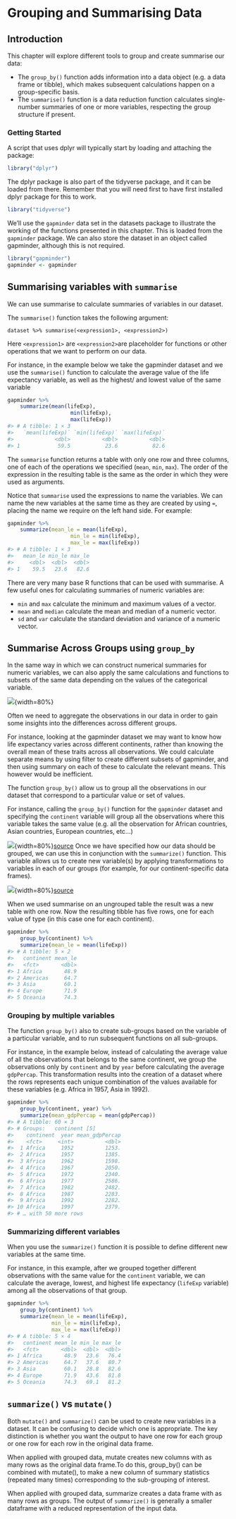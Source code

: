 # Grouping and Summarising Data

## Introduction



This chapter will explore different tools to group and create summarise our data:

- The `group_by()` function adds information into a data object (e.g. a data frame or tibble), which makes subsequent calculations happen on a group-specific basis.
- The `summarise()` function is a data reduction function calculates single-number summaries of one or more variables, respecting the group structure if present.


### Getting Started

A script that uses dplyr will typically start by loading and attaching the package:


```r
library("dplyr")
```

The dplyr package is also part of the tidyverse package, and it can be loaded from there. Remember that you will need first to have first installed dplyr package for this to work.



```r
library("tidyverse")
```


We’ll use the `gapminder` data set in the datasets package to illustrate the working of the functions presented in this  chapter. This is loaded from the `gapminder` package. We can also store the dataset in an object called gapminder, although this is not required.



```r
library("gapminder")
gapminder <- gapminder
```


## Summarising variables with `summarise`

We can use summarise to calculate summaries of variables in our dataset.

The `summarise()` function takes the following argument:

`dataset %>% summarise(<expression1>, <expression2>)`

Here `<expression1>` are `<expression2>`are placeholder for functions or other operations that we want to perform on our data.

For instance, in the example below we take the gapminder dataset and we use the `summarise()` function to calculate the average value of the life expectancy variable, as well as the highest/ and lowest value of the same variable 


```r
gapminder %>%
    summarize(mean(lifeExp),
			        min(lifeExp),
			        max(lifeExp)) 
#> # A tibble: 1 × 3
#>   `mean(lifeExp)` `min(lifeExp)` `max(lifeExp)`
#>             <dbl>          <dbl>          <dbl>
#> 1            59.5           23.6           82.6
```

The `summarise` function returns a table with only one row and three columns, one of each of the operations we specified (`mean`, `min`, `max`).
The order of the expression in the resulting table is the same as the order in which they were used as arguments.

Notice that `summarise` used the expressions to name the variables. We can name the new variables at the same time as they are created by using `=`, placing the name we require on the left hand side. For example:


```r
gapminder %>%
    summarize(mean_le = mean(lifeExp),
			        min_le = min(lifeExp),
			        max_le = max(lifeExp)) 
#> # A tibble: 1 × 3
#>   mean_le min_le max_le
#>     <dbl>  <dbl>  <dbl>
#> 1    59.5   23.6   82.6
```

There are very many base R functions that can be used with summarise. A few useful ones for calculating summaries of numeric variables are:

- `min` and `max` calculate the minimum and maximum values of a vector.
- `mean` and `median` calculate the mean and median of a numeric vector.
- `sd` and `var` calculate the standard deviation and variance of a numeric vector.

##  Summarise Across Groups using `group_by`


In the same way in which we can construct numerical summaries for numeric variables, we can also apply the same calculations and functions to subsets of the same data depending on the values of the categorical variable.

![](images/Summarise_Dplyr.png){width=80%}

Often we need to aggregate the observations in our data in order to gain some insights into the differences across different groups.

For instance, looking at the gapminder dataset we may want to know how life expectancy varies across different continents, rather than knowing the overall mean of these traits across all observations. We could calculate separate means by using filter to create different subsets of gapminder, and then using summary on each of these to calculate the relevant means. This however would be inefficient.

The function `group_by()` allow us to group all the observations in our dataset that correspond to a particular value or set of values. 

For instance, calling the `group_by()` function for the `gapminder` dataset and specifying the `continent` variable will group all the observations where this variable takes the same value (e.g. all the observation for African countries,  Asian countries, European countries, etc...)

![](images/dplyr_groupby.png){width=80%}[source](https://swcarpentry.github.io/r-novice-gapminder/13-dplyr/)
Once we have specified how our data should be grouped, we can use this in conjunction with the `summarize()` function. This variable  allows us to create new variable(s) by applying transformations to variables in each of our groups (for example, for our continent-specific data frames).

![](images/dplyr_Groupby_summarize.png){width=80%}[source](https://swcarpentry.github.io/r-novice-gapminder/13-dplyr/)

When we used summarise on an ungrouped table the result was a new table with one row. Now the resulting tibble has five rows, one for each value of type (in this case one for each continent).



```r
gapminder %>%
    group_by(continent) %>%
    summarize(mean_le = mean(lifeExp))
#> # A tibble: 5 × 2
#>   continent mean_le
#>   <fct>       <dbl>
#> 1 Africa       48.9
#> 2 Americas     64.7
#> 3 Asia         60.1
#> 4 Europe       71.9
#> 5 Oceania      74.3
```

###  Grouping by multiple variables

The function `group_by()` also to create sub-groups based on the variable of a particular variable, and to run subsequent functions on all sub-groups.

For instance, in the example below, instead of calculating the average value of all the observations that belongs to the same continent, we group the observations only by `continent` and by `year` before calculating the average `gdpPercap`. This transformation results into the creation of a dataset where the rows represents each unique combination of the values available for these variables (e.g. Africa in 1957, Asia in 1992).



```r
gapminder %>%
    group_by(continent, year) %>%
    summarize(mean_gdpPercap = mean(gdpPercap))
#> # A tibble: 60 × 3
#> # Groups:   continent [5]
#>    continent  year mean_gdpPercap
#>    <fct>     <int>          <dbl>
#>  1 Africa     1952          1253.
#>  2 Africa     1957          1385.
#>  3 Africa     1962          1598.
#>  4 Africa     1967          2050.
#>  5 Africa     1972          2340.
#>  6 Africa     1977          2586.
#>  7 Africa     1982          2482.
#>  8 Africa     1987          2283.
#>  9 Africa     1992          2282.
#> 10 Africa     1997          2379.
#> # … with 50 more rows
```


###  Summarizing different variables

When you use the `summarize()` function it is possible to define different new variables at the same time.

For instance, in this example, after we grouped together different observations with the same value for the `continent` variable, we can calculate the average, lowest, and highest life expectancy (`lifeExp` variable) among all the observations of that group.


```r
gapminder %>%
    group_by(continent) %>%
    summarize(mean_le = mean(lifeExp),
			  min_le = min(lifeExp),
			  max_le = max(lifeExp)) 
#> # A tibble: 5 × 4
#>   continent mean_le min_le max_le
#>   <fct>       <dbl>  <dbl>  <dbl>
#> 1 Africa       48.9   23.6   76.4
#> 2 Americas     64.7   37.6   80.7
#> 3 Asia         60.1   28.8   82.6
#> 4 Europe       71.9   43.6   81.8
#> 5 Oceania      74.3   69.1   81.2
```



## `summarize()` vs `mutate()`

Both `mutate()` and `summarize()` can be used to create new variables in a dataset. It can be confusing to decide which one is appropriate. The key distinction is whether you want the output to have one row for each group or one row for each row in the original data frame.

When applied with grouped data, mutate creates new columns with as many rows as the original data frame.To do this, group_by() can be combined with mutate(), to make a new column of summary statistics (repeated many times) corresponding to the sub-grouping of interest.

When applied with grouped data, summarize creates a data frame with as many rows as groups. The output of `summarize()` is generally a smaller dataframe with a reduced representation of the input data.
